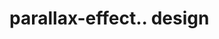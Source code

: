 # parallax-effect.. design                                                                                                                                                                                                                                                                                                                                                                              
                                     

